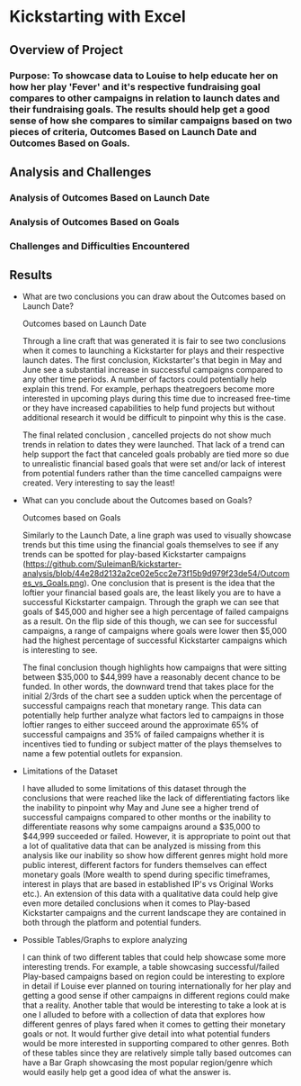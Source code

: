 # Kickstarting with Excel 

## Overview of Project

### Purpose: To showcase data to Louise to help educate her on how her play 'Fever' and it's respective fundraising goal compares to other campaigns in relation to launch dates and their fundraising goals. The results should help get a good sense of how she compares to similar campaigns based on two pieces of criteria, Outcomes Based on Launch Date and Outcomes Based on Goals.

## Analysis and Challenges

### Analysis of Outcomes Based on Launch Date

### Analysis of Outcomes Based on Goals

### Challenges and Difficulties Encountered

## Results

- What are two conclusions you can draw about the Outcomes based on Launch Date?

  Outcomes based on Launch Date

  Through a line craft that was generated it is fair to see two conclusions when it comes to launching a Kickstarter for plays and their respective launch dates. The first conclusion, Kickstarter's that begin in May and June see a substantial increase in successful campaigns compared to any other time periods. A number of factors could potentially help explain this trend. For example, perhaps theatregoers become more interested in upcoming plays during this time due to increased free-time or they have increased capabilities to help fund projects but without additional research it would be difficult to pinpoint why this is the case. 

  The final related conclusion , cancelled projects do not show much trends in relation to dates they were launched. That lack of a trend can help support the fact that canceled goals probably are tied more so due to unrealistic financial based goals that were set and/or lack of interest from potential funders rather than the time cancelled campaigns were created. Very interesting to say the least! 

- What can you conclude about the Outcomes based on Goals?

  Outcomes based on Goals

  Similarly to the Launch Date, a line graph was used to visually showcase trends but this time using the financial goals themselves to see if any trends can be spotted for play-based Kickstarter campaigns (https://github.com/SuleimanB/kickstarter-analysis/blob/44e28d2132a2ce02e5cc2e73f15b9d979f23de54/Outcomes_vs_Goals.png). One conclusion that is present is the idea that the loftier your financial based goals are, the least likely you are to have a successful Kickstarter campaign. Through the graph we can see that goals of $45,000 and higher see a high percentage of failed campaigns as a result. On the flip side of this though, we can see for successful campaigns, a range of campaigns where goals were lower then $5,000 had the highest percentage of successful Kickstarter campaigns which is interesting to see. 

  The final conclusion though highlights how campaigns that were sitting between $35,000 to $44,999 have a reasonably decent chance to be funded. In other words, the downward trend that takes place for the initial 2/3rds of the chart see a sudden uptick when the percentage of successful campaigns reach that monetary range. This data can potentially help further analyze what factors led to campaigns in those loftier ranges to either succeed around the approximate 65% of successful campaigns and 35% of failed campaigns whether it is incentives tied to funding or subject matter of the plays themselves to name a few potential outlets for expansion.  

- Limitations of the Dataset

  I have alluded to some limitations of this dataset through the conclusions that were reached like the lack of differentiating factors like the inability to pinpoint why May and June see a higher trend of successful campaigns compared to other months or the inability to differentiate reasons why some campaigns around a $35,000 to $44,999 succeeded or failed. However, it is appropriate to point out that a lot of qualitative data that can be analyzed is missing from this analysis like our inability so show how different genres might hold more public interest, different factors for funders themselves can effect monetary goals (More wealth to spend during specific timeframes, interest in plays that are based in established IP's vs Original Works etc.). An extension of this data with a qualitative data could help give even more detailed conclusions when it comes to Play-based Kickstarter campaigns and the current landscape they are contained in both through the platform and potential funders. 

- Possible Tables/Graphs to explore analyzing 

  I can think of two different tables that could help showcase some more interesting trends. For example, a table showcasing successful/failed Play-based campaigns based on region could be interesting to explore in detail if Louise ever planned on touring internationally for her play and getting a good sense if other campaigns in different regions could make that a reality. Another table that would be interesting to take a look at is one I alluded to before with a collection of data that explores how different genres of plays fared when it comes to getting their monetary goals or not. It would further give detail into what potential funders would be more interested in supporting compared to other genres. Both of these tables since they are relatively simple tally based outcomes can have a Bar Graph showcasing the most popular region/genre which would easily help get a good idea of what the answer is.  
